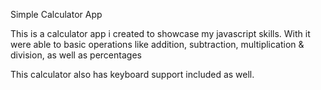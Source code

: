 Simple Calculator App

This is a calculator app i created to showcase my javascript skills. With it were able to basic operations like addition, subtraction, multiplication & division, as well as percentages

This calculator also has keyboard support included as well.